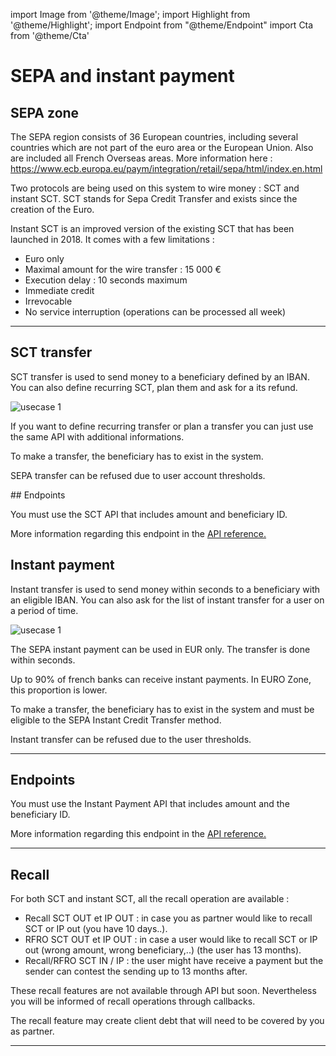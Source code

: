 import Image from '@theme/Image';
import Highlight from '@theme/Highlight';
import Endpoint from "@theme/Endpoint"
import Cta from '@theme/Cta'

# SEPA and instant payment

## SEPA zone


The SEPA region consists of 36 European countries, including several countries which are not part of the euro area or the European Union. Also are included all French Overseas areas. More information here : https://www.ecb.europa.eu/paym/integration/retail/sepa/html/index.en.html


Two protocols are being used on this system to wire money : SCT and instant SCT.
SCT stands for Sepa Credit Transfer and exists since the creation of the Euro.


Instant SCT is an improved version of the existing SCT that has been launched in 2018.
It comes with a few limitations : 
- Euro only
- Maximal amount for the wire transfer : 15 000 €
- Execution delay : 10 seconds maximum
- Immediate credit 
- Irrevocable
- No service interruption (operations can be processed all week)



---

## SCT transfer

SCT transfer is used to send money to a beneficiary defined by an IBAN. You can also define recurring SCT, plan them and ask for a its refund.

<Image src="docs/SEPA OUT_EN.png" alt="usecase 1"/>


<Highlight type="tip">

If you want to define recurring transfer or plan a transfer you can just use the same API with additional informations.

</Highlight>

<Highlight type="caution">

To make a transfer, the beneficiary has to exist in the system.

</Highlight>

<Highlight type="danger">

SEPA transfer can be refused due to user account thresholds.

</Highlight>
## Endpoints

You must use the SCT API that includes amount and beneficiary ID.

More information regarding this endpoint in the [API reference.](/api/Core)

<Endpoint apiUrl="/v1.0/migrationProxy" path="/api/v1.1/users/{userid}/sct" method="post"/>

## Instant payment

Instant transfer is used to send money within seconds to a beneficiary with an eligible IBAN. You can also ask for the list of instant transfer for a user on a period of time.

<Image src="docs/IP OUT_EN.png" alt="usecase 1"/>

<Highlight>

The SEPA instant payment can be used in EUR only. The transfer is done within seconds.
  
</Highlight>

<Highlight type="tip">

Up to 90% of french banks can receive instant payments. In EURO Zone, this proportion is lower.

</Highlight>

<Highlight type="caution">

To make a transfer, the beneficiary has to exist in the system and must be eligible to the SEPA Instant Credit Transfer method.

</Highlight>

<Highlight type="danger">

Instant transfer can be refused due to the user thresholds.

</Highlight>

---

## Endpoints

You must use the Instant Payment API that includes amount and the beneficiary ID.

More information regarding this endpoint in the [API reference.](/api/SCTinst)

<Endpoint apiUrl="/v2.0/Transfers.InstantPayment" path="/api/v2.0/users/{AppUserId}/sctinst" method="post"/>

<!-- <Endpoint apiUrl="/v1.0/migrationProxy" path="​/api/v2.0/users/{userid}/cards/{id}" method="delete"/> -->

---
## Recall

For both SCT and instant SCT, all the recall operation are available :

- Recall SCT OUT et IP OUT : in case you as partner would like to recall SCT or IP out (you have 10 days..).
- RFRO SCT OUT et IP OUT : in case a user would like to recall SCT or IP out (wrong amount, wrong beneficiary,..) (the user has 13 months).
- Recall/RFRO SCT IN / IP : the user might have receive a payment but the sender can contest the sending up to 13 months after.

These recall features are not available through API but soon. Nevertheless you will be informed of recall operations through callbacks.

<Highlight type="danger">

The recall feature may create client debt that will need to be covered by you as partner.

</Highlight>

<!-- <Endpoint apiUrl="/v1.0/migrationProxy" path="​/api/v2.0/users/{userid}/cards/{id}" method="delete"/> -->

---



<Cta
  context="doc"
  ui="button"
  link="/api/SCTInst"
  label="Try it out"
/>
